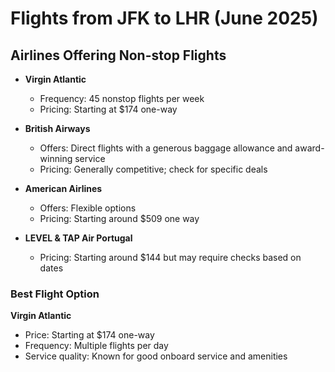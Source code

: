 # Flights from JFK to LHR (June 2025)

## Airlines Offering Non-stop Flights
- **Virgin Atlantic**
  - Frequency: 45 nonstop flights per week
  - Pricing: Starting at $174 one-way

- **British Airways**
  - Offers: Direct flights with a generous baggage allowance and award-winning service
  - Pricing: Generally competitive; check for specific deals

- **American Airlines**
  - Offers: Flexible options
  - Pricing: Starting around $509 one way

- **LEVEL & TAP Air Portugal**
  - Pricing: Starting around $144 but may require checks based on dates
  
### Best Flight Option
**Virgin Atlantic**
- Price: Starting at $174 one-way
- Frequency: Multiple flights per day
- Service quality: Known for good onboard service and amenities

